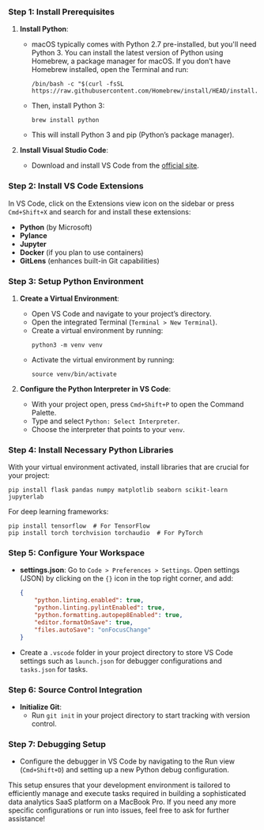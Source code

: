 ### Step 1: Install Prerequisites
1. **Install Python**:
   - macOS typically comes with Python 2.7 pre-installed, but you'll need Python 3. You can install the latest version of Python using Homebrew, a package manager for macOS. If you don’t have Homebrew installed, open the Terminal and run:
     ```
     /bin/bash -c "$(curl -fsSL https://raw.githubusercontent.com/Homebrew/install/HEAD/install.sh)"
     ```
   - Then, install Python 3:
     ```
     brew install python
     ```
   - This will install Python 3 and pip (Python’s package manager).

2. **Install Visual Studio Code**:
   - Download and install VS Code from the [official site](https://code.visualstudio.com/).

### Step 2: Install VS Code Extensions
In VS Code, click on the Extensions view icon on the sidebar or press `Cmd+Shift+X` and search for and install these extensions:
- **Python** (by Microsoft)
- **Pylance**
- **Jupyter**
- **Docker** (if you plan to use containers)
- **GitLens** (enhances built-in Git capabilities)

### Step 3: Setup Python Environment
1. **Create a Virtual Environment**:
   - Open VS Code and navigate to your project’s directory.
   - Open the integrated Terminal (`Terminal > New Terminal`).
   - Create a virtual environment by running:
     ```
     python3 -m venv venv
     ```
   - Activate the virtual environment by running:
     ```
     source venv/bin/activate
     ```

2. **Configure the Python Interpreter in VS Code**:
   - With your project open, press `Cmd+Shift+P` to open the Command Palette.
   - Type and select `Python: Select Interpreter`.
   - Choose the interpreter that points to your `venv`.

### Step 4: Install Necessary Python Libraries
With your virtual environment activated, install libraries that are crucial for your project:
```
pip install flask pandas numpy matplotlib seaborn scikit-learn jupyterlab
```
For deep learning frameworks:
```
pip install tensorflow  # For TensorFlow
pip install torch torchvision torchaudio  # For PyTorch
```

### Step 5: Configure Your Workspace
- **settings.json**: Go to `Code > Preferences > Settings`. Open settings (JSON) by clicking on the `{}` icon in the top right corner, and add:
   ```json
   {
       "python.linting.enabled": true,
       "python.linting.pylintEnabled": true,
       "python.formatting.autopep8Enabled": true,
       "editor.formatOnSave": true,
       "files.autoSave": "onFocusChange"
   }
   ```
- Create a `.vscode` folder in your project directory to store VS Code settings such as `launch.json` for debugger configurations and `tasks.json` for tasks.

### Step 6: Source Control Integration
- **Initialize Git**:
  - Run `git init` in your project directory to start tracking with version control.

### Step 7: Debugging Setup
- Configure the debugger in VS Code by navigating to the Run view (`Cmd+Shift+D`) and setting up a new Python debug configuration.

This setup ensures that your development environment is tailored to efficiently manage and execute tasks required in building a sophisticated data analytics SaaS platform on a MacBook Pro. If you need any more specific configurations or run into issues, feel free to ask for further assistance!
